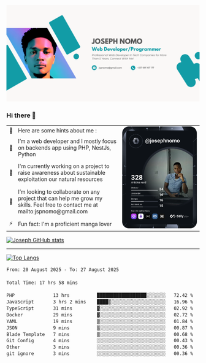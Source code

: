 ![Banner of my profile!](/Joseph_NOMO_NEW.png "Banner")

### Hi there 👋

<!--- | --  | 👋  | Here are some hints about me :                                                                                                 | <td rowspan=6><img src="/devcard.svg" width="400" alt="Joseph NOMO's Dev Card"/></td> |
| --- | --- | ------------------------------------------------------------------------------------------------------------------------------ | ------------------------------------------------------------------------------------- |
| --  | 🔭  | I’m a web developer and I mostly focus on backends app using PHP, NestJs, Python                                               |
| --  | 🦁  | I'm currently working on a project to raise awareness about sustainable exploitation our natural resources                     |
| --  | 👯  | I’m looking to collaborate on any project that can help me grow my skills. Feel free to contact me at mailto:jspnomo@gmail.com |
| --  | ⚡  | Fun fact: I'm a proficient manga lover                                                                                         |
--->

<table>
    <tr>
        <td width="1%">👋</td>
        <td width="55%">Here are some hints about me :</td>
        <td rowspan=6 width="44%"><img src="/devcard.svg" width="400" alt="Joseph NOMO's Dev Card"/></td>
    </tr>
    <tr>
        <td>🔭</td>
        <td>I’m a web developer and I mostly focus on backends app using PHP, NestJs, Python</td>
    </tr>
    <tr>
        <td>🦁</td>
        <td>I'm currently working on a project to raise awareness about sustainable exploitation our natural resources</td>
    </tr>
    <tr>
        <td>👯</td>
        <td>I’m looking to collaborate on any project that can help me grow my skills. Feel free to contact me at mailto:jspnomo@gmail.com</td>
    </tr>
    <tr>
        <td>⚡</td>
        <td>Fun fact: I'm a proficient manga lover</td>
    </tr>

</table>

[![Joseph GitHub stats](https://github-readme-stats-seven-sigma-53.vercel.app/api?username=Jspascal)](https://github.com/Jspascal/github-readme-stats)

---

[![Top Langs](https://github-readme-stats-seven-sigma-53.vercel.app/api/top-langs/?username=Jspascal&layout=compact)](https://github.com/Jspascal/github-readme-stats)

<!--START_SECTION:waka-->

```txt
From: 20 August 2025 - To: 27 August 2025

Total Time: 17 hrs 58 mins

PHP              13 hrs          ██████████████████░░░░░░░   72.42 %
JavaScript       3 hrs 2 mins    ████▒░░░░░░░░░░░░░░░░░░░░   16.96 %
TypeScript       31 mins         ▓░░░░░░░░░░░░░░░░░░░░░░░░   02.92 %
Docker           29 mins         ▓░░░░░░░░░░░░░░░░░░░░░░░░   02.72 %
YAML             19 mins         ▒░░░░░░░░░░░░░░░░░░░░░░░░   01.84 %
JSON             9 mins          ▒░░░░░░░░░░░░░░░░░░░░░░░░   00.87 %
Blade Template   7 mins          ▒░░░░░░░░░░░░░░░░░░░░░░░░   00.68 %
Git Config       4 mins          ░░░░░░░░░░░░░░░░░░░░░░░░░   00.43 %
Other            3 mins          ░░░░░░░░░░░░░░░░░░░░░░░░░   00.36 %
git ignore       3 mins          ░░░░░░░░░░░░░░░░░░░░░░░░░   00.36 %
```

<!--END_SECTION:waka-->
